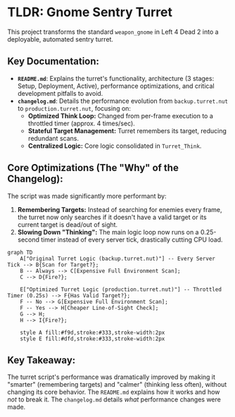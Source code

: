 # TLDR: Gnome Sentry Turret

This project transforms the standard `weapon_gnome` in Left 4 Dead 2 into a deployable, automated sentry turret.

## Key Documentation:

*   **`README.md`**: Explains the turret's functionality, architecture (3 stages: Setup, Deployment, Active), performance optimizations, and critical development pitfalls to avoid.
*   **`changelog.md`**: Details the performance evolution from `backup.turret.nut` to `production.turret.nut`, focusing on:
    *   **Optimized Think Loop:** Changed from per-frame execution to a throttled timer (approx. 4 times/sec).
    *   **Stateful Target Management:** Turret remembers its target, reducing redundant scans.
    *   **Centralized Logic:** Core logic consolidated in `Turret_Think`.

## Core Optimizations (The "Why" of the Changelog):

The script was made significantly more performant by:

1.  **Remembering Targets:** Instead of searching for enemies every frame, the turret now only searches if it doesn't have a valid target or its current target is dead/out of sight.
2.  **Slowing Down "Thinking":** The main logic loop now runs on a 0.25-second timer instead of every server tick, drastically cutting CPU load.

```mermaid
graph TD
    A["Original Turret Logic (backup.turret.nut)"] -- Every Server Tick --> B{Scan for Target?};
    B -- Always --> C[Expensive Full Environment Scan];
    C --> D{Fire?};

    E["Optimized Turret Logic (production.turret.nut)"] -- Throttled Timer (0.25s) --> F{Has Valid Target?};
    F -- No --> G[Expensive Full Environment Scan];
    F -- Yes --> H[Cheaper Line-of-Sight Check];
    G --> H;
    H --> I{Fire?};

    style A fill:#f9d,stroke:#333,stroke-width:2px
    style E fill:#dfd,stroke:#333,stroke-width:2px
```

## Key Takeaway:

The turret script's performance was dramatically improved by making it "smarter" (remembering targets) and "calmer" (thinking less often), without changing its core behavior. The `README.md` explains how it works and how *not* to break it. The `changelog.md` details *what* performance changes were made.